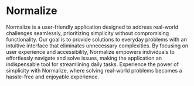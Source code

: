 # Normalize

Normalize is a user-friendly application designed to address real-world challenges seamlessly, prioritizing simplicity without compromising functionality. Our goal is to provide solutions to everyday problems with an intuitive interface that eliminates unnecessary complexities. By focusing on user experience and accessibility, Normalize empowers individuals to effortlessly navigate and solve issues, making the application an indispensable tool for streamlining daily tasks. Experience the power of simplicity with Normalize, where solving real-world problems becomes a hassle-free and enjoyable experience.
